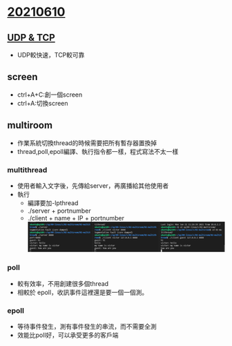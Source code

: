 # [20210610](https://www.facebook.com/ccckmit/videos/10159029703936893)
## [UDP & TCP](https://nordvpn.com/zh-tw/blog/tcp-udp-bijiao/)
* UDP較快速，TCP較可靠
## screen
* ctrl+A+C:創一個screen
* ctrl+A:切換screen
## multiroom
* 作業系統切換thread的時候需要把所有暫存器置換掉
* thread,poll,epoll編譯、執行指令都一樣，程式寫法不太一樣
### multithread
* 使用者輸入文字後，先傳給server，再廣播給其他使用者
* 執行 
    * 編譯要加-lpthread
    * ./server + portnumber
    * ./client + name + IP + portnumber
![PICTURE](https://github.com/victor0520/sp109b/blob/main/note/bitmap/0610-1.png)
### poll
* 較有效率，不用創建很多個thread
* 相較於 epoll，收訊事件這裡還是要一個一個測。
### epoll
*  等待事件發生，測有事件發生的串流，而不需要全測
* 效能比poll好，可以承受更多的客戶端
